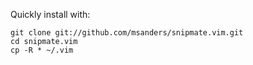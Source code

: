 Quickly install with:

    git clone git://github.com/msanders/snipmate.vim.git
    cd snipmate.vim
    cp -R * ~/.vim

